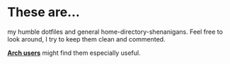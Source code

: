 # These are…

my humble dotfiles and general home-directory-shenanigans.
Feel free to look around, I try to keep them clean and commented.

[**Arch users**][arch] might find them especially useful.

[arch]: http://archlinux.org/
